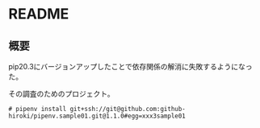 # README

## 概要

pip20.3にバージョンアップしたことで依存関係の解消に失敗するようになった。

その調査のためのプロジェクト。

~~~console
# pipenv install git+ssh://git@github.com:github-hiroki/pipenv.sample01.git@1.1.0#egg=xxx3sample01
~~~
